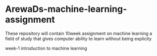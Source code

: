 # ArewaDs-machine-learning-assignment
These repository will contain 10week assignment on machine learning a field of study that gives computer ability to learn without being explicity 

week-1                                                                                         introduction to machine learning
